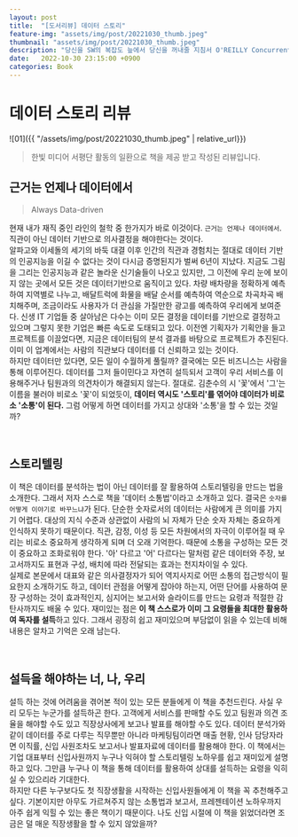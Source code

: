 ```yaml
---
layout: post
title:  "[도서리뷰] 데이터 스토리"
feature-img: "assets/img/post/20221030_thumb.jpeg"
thumbnail: "assets/img/post/20221030_thumb.jpeg"
description: "당신을 SW의 복잡도 늪에서 당신을 꺼내줄 지침서 O'REILLY Concurrent Programming 를 읽고 리뷰합니다."
date:   2022-10-30 23:15:00 +0900
categories: Book
---
```

# 데이터 스토리 리뷰

![01]({{ "/assets/img/post/20221030_thumb.jpeg" | relative_url}})

> 한빛 미디어 서평단 활동의 일환으로 책을 제공 받고 작성된 리뷰입니다.


## 근거는 언제나 데이터에서

> Always Data-driven<br/>

현재 내가 재직 중인 라인의 철학 중 한가지가 바로 이것이다. `근거는 언제나 데이터에서`. 직관이 아닌 데이터 기반으로 의사결정을 해야한다는 것이다. 
<br/>
알파고와 이세돌의 세기의 바둑 대결 이후 인간의 직관과 경험치는 절대로 데이터 기반의 인공지능을 이길 수 없다는 것이 다시금 증명된지가 벌써 6년이 지났다. 지금도 그림을 그리는 인공지능과 같은 놀라운 신기술들이 나오고 있지만, 그 이전에 우리 눈에 보이지 않는 곳에서 모든 것은 데이터기반으로 움직이고 있다. 차량 배차량을 정확하게 예측하여 지역별로 나누고, 배달트럭에 화물을 배달 순서를 예측하여 역순으로 차곡차곡 배치해주며, 조금이라도 사용자가 더 관심을 가질만한 광고를 예측하여 우리에게 보여준다. 신생 IT 기업들 중 살아남은 다수는 이미 모든 결정을 데이터를 기반으로 결정하고 있으며 그렇지 못한 기업은 빠른 속도로 도태되고 있다. 이전엔 기획자가 기획안을 들고 프로젝트를 이끌었다면, 지금은 데이터팀의 분석 결과를 바탕으로 프로젝트가 추진된다. 이미 이 업계에서는 사람의 직관보다 데이터를 더 신뢰하고 있는 것이다.
<br/>
하지만 데이터만 있다면, 모든 일이 수월하게 풀릴까? 결국에는 모든 비즈니스는 사람을 통해 이루어진다. 데이터를 그저 들이민다고 자연히 설득되서 고객이 우리 서비스를 이용해주거나 팀원과의 의견차이가 해결되지 않는다. 절대로. 김춘수의 시 '꽃'에서 '그'는 이름을 불러야 비로소 '꽃'이 되었듯이, **데이터 역시도 '스토리'를 엮어야 데이터가 비로소 '소통'이 된다.** 그럼 어떻게 하면 데이터를 가지고 상대와 '소통'을 할 수 있는 것일까? 

<br/>

## 스토리텔링

이 책은 데이터를 분석하는 법이 아닌 데이터를 잘 활용하여 스토리텔링을 만드는 법을 소개한다. 그래서 저자 스스로 책을 '데이터 소통법'이라고 소개하고 있다. 결국은 `숫자를 어떻게 이야기로 바꾸느냐`가 된다. 단순한 숫자로서의 데이터는 사람에게 큰 의미를 가지기 어렵다. 대상의 지식 수준과 상관없이 사람의 뇌 자체가 단순 숫자 자체는 중요하게 인식하지 못하기 때문이다. 직관, 감정, 이성 등 모든 차원에서의 자극이 이루어질 때 우리는 비로소 중요하게 생각하게 되며 더 오래 기억한다. 때문에 소통을 구성하는 모든 것이 중요하고 조화로워야 한다. '아' 다르고 '어' 다르다는 말처럼 같은 데이터와 주장, 보고서까지도 표현과 구성, 배치에 따라 전달되는 효과는 천지차이일 수 있다.
<br/>
실제로 본문에서 대표와 같은 의사결정자가 되어 역지사지로 어떤 소통의 접근방식이 필요한지 소개하기도 하고, 데이터 관점을 어떻게 잡아야 하는지, 어떤 단어를 사용하여 문장 구성하는 것이 효과적인지, 심지어는 보고서와 슬라이드를 만드는 요령과 적절한 감탄사까지도 배울 수 있다. 재미있는 점은 **이 책 스스로가 이미 그 요령들을 최대한 활용하여 독자를 설득**하고 있다. 그래서 굉장히 쉽고 재미있으며 부담없이 읽을 수 있는데 비해 내용은 알차고 기억은 오래 남는다. 

<br/>

## 설득을 해야하는 너, 나, 우리

설득 하는 것에 어려움을 겪어본 적이 있는 모든 분들에게 이 책을 추천드린다. 사실 우리 모두는 누군가를 설득하곤 한다. 고객에게 서비스를 판매할 수도 있고 팀원과 의견 조율을 해야할 수도 있고 직장상사에게 보고나 발표를 해야할 수도 있다. 데이터 분석가와 같이 데이터를 주로 다루는 직무뿐만 아니라 마케팅팀이라면 매출 현황, 인사 담당자라면 이직률, 신입 사원조차도 보고서나 발표자료에 데이터를 활용해야 한다. 이 책에서는 기업 대표부터 신입사원까지 누구나 익혀야 할 스토리텔링 노하우를 쉽고 재미있게 설명하고 있다.  그만큼 누구나 이 책을 통해 데이터를 활용하여 상대를 설득하는 요령을 익히실 수 있으리라 기대한다.
<br/>
하지만 다른 누구보다도 첫 직장생활을 시작하는 신입사원들에게 이 책을 꼭 추천해주고 싶다. 기본이지만 아무도 가르쳐주지 않는 소통법과 보고서, 프레젠테이션 노하우까지 아주 쉽게 익힐 수 있는 좋은 책이기 때문이다. 나도 신입 시절에 이 책을 읽었더라면 조금은 덜 매운 직장생활을 할 수 있지 않았을까?


